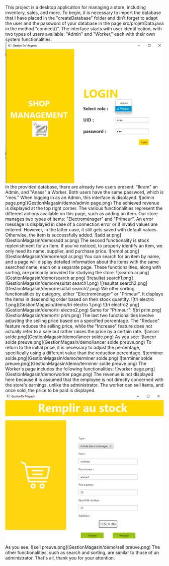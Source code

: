 This project is a desktop application for managing a store, including inventory, sales, and more. To begin, it is necessary to import the database that I have placed in the "createDatabase" folder and din't forget to adapt the user and the password of your database in the page src/projet/Data.java in the method "connect()". The interface starts with user identification, with two types of users available: "Admin" and "Worker," each with their own system functionalities. 
![log.png](GestionMagasin/demo/log.png)
In the provided database, there are already two users present: "Ikram" an Admin, and "Anass" a Worker. Both users have the same password, which is "mes."
When logging in as an Admin, this interface is displayed.
![admin page.png](GestionMagasin/demo/admin page.png)
The achieved revenue is displayed at the top right corner. The various functionalities represent the different actions available on this page, such as adding an item. Our store manages two types of items: "Electroménager" and "Primeur". An error message is displayed in case of a connection error or if invalid values are entered. However, in the latter case, it still gets saved with default values. Otherwise, the item is successfully added.
![add ar.png](GestionMagasin/demo/add ar.png)
The second functionality is stock replenishment for an item. If you've noticed, to properly identify an item, we only need its name, supplier, and purchase price.
![rempl ar.png](GestionMagasin/demo/rempl ar.png)
You can search for an item by name, and a page will display detailed information about the items with the same searched name, each on a separate page. These functionalities, along with sorting, are primarily provided for studying the store.
![search ar.png](GestionMagasin/demo/search ar.png)
![resultat search1.png](GestionMagasin/demo/resultat search1.png)
![resultat search2.png](GestionMagasin/demo/resultat search2.png)
We offer sorting functionalities by category, either "Electroménager" or "Primeur". It displays the items in descending order based on their stock quantity.
![tri electro 1.png](GestionMagasin/demo/tri electro 1.png)
![tri electro2.png](GestionMagasin/demo/tri electro2.png)
Same for "Primeur":
![tri prim.png](GestionMagasin/demo/tri prim.png)
The last two functionalities involve adjusting the selling price based on a specified percentage. The "Reduce" feature reduces the selling price, while the "Increase" feature does not actually refer to a sale but rather raises the price by a certain rate.
![lancer solde.png](GestionMagasin/demo/lancer solde.png)
As you see:
![lancer solde preuve.png](GestionMagasin/demo/lancer solde preuve.png)
To return to the initial price, it is necessary to adjust the percentage, specifically using a different value than the reduction percentage.
![terminer solde.png](GestionMagasin/demo/terminer solde.png)
![terminer solde preuve.png](GestionMagasin/demo/terminer solde preuve.png)
The Worker's page includes the following functionalities:
![worker page.png](GestionMagasin/demo/worker page.png)
The revenue is not displayed here because it is assumed that the employee is not directly concerned with the store's earnings, unlike the administrator. The worker can sell items, and once sold, the price to be paid is displayed.
![sell.png](GestionMagasin/demo/sell.png)
As you see:
![sell preuve.png](GestionMagasin/demo/sell preuve.png)
The other functionalities, such as search and sorting, are similar to those of an administrator. 
That's all, thank you for your attention.
